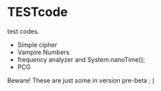 # TESTcode
test codes.
* Simple cipher
* Vampire Numbers
* frequency analyzer and System.nanoTime();
* PCG
 
Beware! These are just some in version pre-beta ; )
